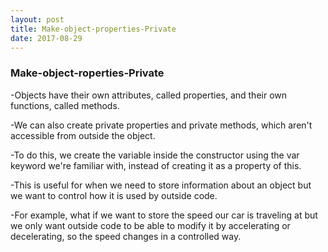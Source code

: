 ```yaml
--- 
layout: post
title: Make-object-properties-Private
date: 2017-08-29
---
```

 
### Make-object-roperties-Private

-Objects have their own attributes, called properties, and their own functions, called methods.


-We can also create private properties and private methods, which aren't accessible from outside the object.


-To do this, we create the variable inside the constructor using the var keyword we're familiar with, instead of creating it as a property of this.


-This is useful for when we need to store information about an object but we want to control how it is used by outside code.


-For example, what if we want to store the speed our car is traveling at but we only want outside code to be able to modify it by accelerating or decelerating, so the speed changes in a controlled way.


